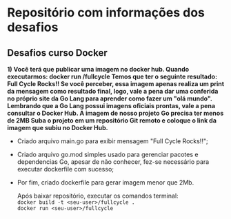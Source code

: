 # Repositório com informações dos desafios

## Desafios curso Docker

**1) Você terá que publicar uma imagem no docker hub. Quando executarmos:
docker run <seu-user>/fullcycle
Temos que ter o seguinte resultado: Full Cycle Rocks!!
Se você perceber, essa imagem apenas realiza um print da mensagem como resultado final, logo, vale a pena dar uma conferida no próprio site da Go Lang para aprender como fazer um "olá mundo".
Lembrando que a Go Lang possui imagens oficiais prontas, vale a pena consultar o Docker Hub.
A imagem de nosso projeto Go precisa ter menos de 2MB 
Suba o projeto em um repositório Git remoto e coloque o link da imagem que subiu no Docker Hub.**

- Criado arquivo main.go para exibir mensagem "Full Cycle Rocks!!"; 
- Criado arquivo go.mod simples usado para gerenciar pacotes e dependencias Go, apesar de não conhecer, fez-se necessário para executar dockerfile com sucesso;
- Por fim, criado dockerfile para gerar imagem menor que 2Mb.


    Após baixar repositório, executar os comandos terminal: <br>
    ```docker build -t <seu-user>/fullcycle .```
    <br> ```docker run <seu-user>/fullcycle```






